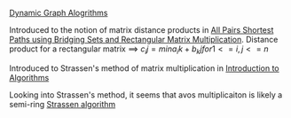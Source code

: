 [Dynamic Graph Alogrithms](http://cs.ioc.ee/ewscs/2012/italiano/dynamic1.pdf)

Introduced to the notion of matrix distance products in [All Pairs Shortest Paths using Bridging Sets
and Rectangular Matrix Multiplication](https://arxiv.org/pdf/cs/0008011.pdf). Distance product for a rectangular 
matrix ==> $c_ij = min{a_ik + b_kj} for 1 <= i,j <= n$

Introduced to Strassen's method of matrix multiplication in [Introduction to Algorithms](http://mitpress.mit.edu/algorithms)

Looking into Strassen's method, it seems that avos multiplicaiton is likely a semi-ring [Strassen algorithm](https://en.wikipedia.org/wiki/Strassen_algorithm)


